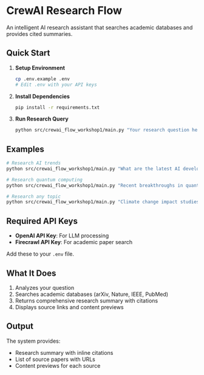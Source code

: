 # CrewAI Research Flow

An intelligent AI research assistant that searches academic databases and provides cited summaries.

## Quick Start

1. **Setup Environment**
   ```bash
   cp .env.example .env
   # Edit .env with your API keys
   ```

2. **Install Dependencies**
   ```bash
   pip install -r requirements.txt
   ```

3. **Run Research Query**
   ```bash
   python src/crewai_flow_workshop1/main.py "Your research question here"
   ```

## Examples

```bash
# Research AI trends
python src/crewai_flow_workshop1/main.py "What are the latest AI developments in 2024?"

# Research quantum computing
python src/crewai_flow_workshop1/main.py "Recent breakthroughs in quantum computing"

# Research any topic
python src/crewai_flow_workshop1/main.py "Climate change impact studies"
```

## Required API Keys

- **OpenAI API Key**: For LLM processing
- **Firecrawl API Key**: For academic paper search

Add these to your `.env` file.

## What It Does

1. Analyzes your question
2. Searches academic databases (arXiv, Nature, IEEE, PubMed)
3. Returns comprehensive research summary with citations
4. Displays source links and content previews

## Output

The system provides:
- Research summary with inline citations
- List of source papers with URLs
- Content previews for each source